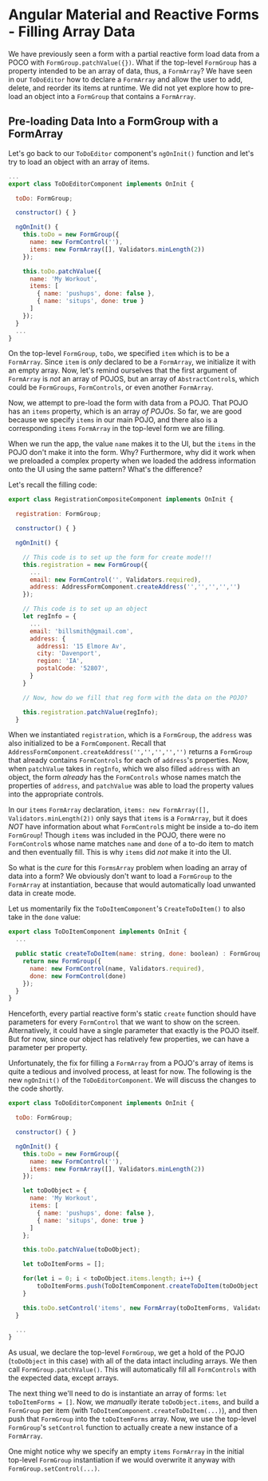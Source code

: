 # Angular Material and Reactive Forms - Filling Array Data

We have previously seen a form with a partial reactive form load data from a POCO with `FormGroup.patchValue({})`. What if the top-level `FormGroup` has a property intended
to be an array of data, thus, a `FormArray`? We have seen in our `ToDoEditor` how to declare a `FormArray` and allow the user to add, delete, and reorder its items at runtime.
We did not yet explore how to pre-load an object into a `FormGroup` that contains a `FormArray`.

## Pre-loading Data Into a FormGroup with a FormArray

Let's go back to our `ToDoEditor` component's `ngOnInit()` function and let's try to load an object with an array of items.

```javascript
...
export class ToDoEditorComponent implements OnInit {

  toDo: FormGroup;

  constructor() { }

  ngOnInit() {
    this.toDo = new FormGroup({
      name: new FormControl(''),
      items: new FormArray([], Validators.minLength(2))
    });

    this.toDo.patchValue({
      name: 'My Workout',
      items: [
        { name: 'pushups', done: false },
        { name: 'situps', done: true }
      ]
    });
  }
  ...
}
```

On the top-level `FormGroup`, `toDo`, we specified `item` which is to be a `FormArray`. Since `item` is *only* declared to be a `FormArray`, we initialize it with an empty
array. Now, let's remind ourselves that the first argument of `FormArray` is *not* an array of POJOS, but an array of `AbstractControl`s, which could be `FormGroups`, `FormControls`,
or even another `FormArray`.

Now, we attempt to pre-load the form with data from a POJO. That POJO has an `items` property, which is an array *of POJOs*. So far, we are good because we specify `items` in our
main POJO, and there also is a corresponding `items` `FormArray` in the top-level form we are filling.

When we run the app, the value `name` makes it to the UI, but the `items` in the POJO don't make it into the form. Why? Furthermore, why did it work when we preloaded a complex
property when we loaded the address information onto the UI using the same pattern? What's the difference?

Let's recall the filling code:

```javascript
export class RegistrationCompositeComponent implements OnInit {

  registration: FormGroup;

  constructor() { }

  ngOnInit() {

    // This code is to set up the form for create mode!!!
    this.registration = new FormGroup({
      ...
      email: new FormControl('', Validators.required),
      address: AddressFormComponent.createAddress('','','','','')
    });

    // This code is to set up an object
    let regInfo = {
      ...
      email: 'billsmith@gmail.com',
      address: {
        address1: '15 Elmore Av',
        city: 'Davenport',
        region: 'IA',
        postalCode: '52807',
      }
    }

    // Now, how do we fill that reg form with the data on the POJO?

    this.registration.patchValue(regInfo);
  }
```

When we instantiated `registration`, which is a `FormGroup`, the `address` was also initialized to be a `FormComponent`. Recall that `AddressFormComponent.createAddress('','','','','')`
returns a `FormGroup` that already contains `FormControls` for each of `address`'s properties. Now, when `patchValue` takes in `regInfo`, which we also filled `address` with
an object, the form *already* has the `FormControls` whose names match the properties of `address`, and `patchValue` was able to load the property values into the appropriate
controls.

In our `items` `FormArray` declaration, `items: new FormArray([], Validators.minLength(2))` only says that `items` is a `FormArray`, but it does *NOT* have information
about what `FormControl`s might be inside a to-do item `FormGroup`! Though `items` was included in the POJO, there were no `FormControl`s whose name matches `name` and `done`
of a to-do item to match and then eventually fill. This is why `items` did *not* make it into the UI.

So what is the *cure* for this `FormsArray` problem when loading an array of data into a form? We obviously don't want to load a `FormGroup` to the `FormArray` at instantiation,
because that would automatically load unwanted data in create mode.

Let us momentarily fix the `ToDoItemComponent`'s `CreateToDoItem()` to also take in the `done` value:

```javascript
export class ToDoItemComponent implements OnInit {
  ...

  public static createToDoItem(name: string, done: boolean) : FormGroup {
    return new FormGroup({
      name: new FormControl(name, Validators.required),
      done: new FormControl(done)
    });
  }
}
```

Henceforth, every partial reactive form's static `create` function should have parameters for every `FormControl` that we want to show on the screen. Alternatively, it could have a
single parameter that exactly is the POJO itself. But for now, since our object has relatively few properties, we can have a parameter per property.

Unfortunately, the fix for filling a `FormArray` from a POJO's array of items is quite a tedious and involved process, at least for now. The following is the new `ngOnInit()` of the
`ToDoEditorComponent`. We will discuss the changes to the code shortly.

```javascript
export class ToDoEditorComponent implements OnInit {

  toDo: FormGroup;

  constructor() { }

  ngOnInit() {
    this.toDo = new FormGroup({
      name: new FormControl(''),
      items: new FormArray([], Validators.minLength(2))
    });

    let toDoObject = {
      name: 'My Workout',
      items: [
        { name: 'pushups', done: false },
        { name: 'situps', done: true }
      ]
    };

    this.toDo.patchValue(toDoObject);

    let toDoItemForms = [];

    for(let i = 0; i < toDoObject.items.length; i++) {
        toDoItemForms.push(ToDoItemComponent.createToDoItem(toDoObject.items[i].name, toDoObject.items[i].done))
    }

    this.toDo.setControl('items', new FormArray(toDoItemForms, Validators.minLength(2)));
  }

  ...
}
```

As usual, we declare the top-level `FormGroup`, we get a hold of the POJO (`toDoObject` in this case) with all of the data intact including arrays. We then call `FormGroup.patchValue()`.
This will automatically fill all `FormControls` with the expected data, except arrays.

The next thing we'll need to do is instantiate an array of forms: `let toDoItemForms = []`. Now, we *manually* iterate `toDoObject.items`, and build a `FormGroup` per item (with
`ToDoItemComponent.createToDoItem(...)`), and then push that `FormGroup` into the `toDoItemForms` array. Now, we use the top-level `FormGroup`'s `setControl` function to
actually create a new instance of a `FormArray`.

One might notice why we specify an empty `items` `FormArray` in the initial top-level `FormGroup` instantiation if we would overwrite it anyway with `FormGroup.setControl(...)`.


